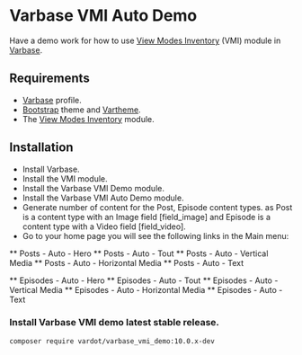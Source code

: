 # Varbase VMI Auto Demo

Have a demo work for how to use
 [View Modes Inventory](https://www.drupal.org/project/vmi) (VMI) module in
 [Varbase](https://www.drupal.org/project/varbase).


## Requirements
* [Varbase](https://www.drupal.org/project/varbase) profile.
* [Bootstrap](https://www.drupal.org/project/bootstrap) theme
  and [Vartheme](https://www.drupal.org/project/vartheme).
* The [View Modes Inventory](https://www.drupal.org/project/vmi) module.

## Installation
* Install Varbase.
* Install the VMI module.
* Install the Varbase VMI Demo module.
* Install the Varbase VMI Auto Demo module.
* Generate number of content for the Post, Episode content types.
  as Post is a content type with an Image field [field_image]
  and Episode is a content type with a Video field [field_video].
* Go to your home page you will see the following links in the Main menu:

** Posts - Auto - Hero
** Posts - Auto - Tout
** Posts - Auto - Vertical Media
** Posts - Auto - Horizontal Media
** Posts - Auto - Text

** Episodes - Auto - Hero
** Episodes - Auto - Tout
** Episodes - Auto - Vertical Media
** Episodes - Auto - Horizontal Media
** Episodes - Auto - Text

### Install Varbase VMI demo latest stable release.
```
composer require vardot/varbase_vmi_demo:10.0.x-dev
```
